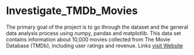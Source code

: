 # Investigate_TMDb_Movies

The primary goal of the project is to go through the dataset and the general data analysis process using numpy, pandas and matplotlib. This data set contains information about 10,000 movies collected from The Movie Database (TMDb), including user ratings and revenue.
Links
[visit Website](https://www.kaggle.com/)
